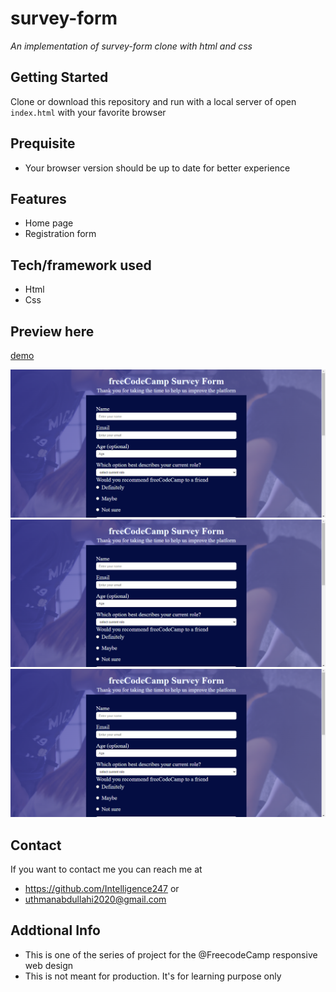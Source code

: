 # survey-form
*An implementation of survey-form clone with html and css*
## Getting Started
Clone or download this repository and run with a local server of open `index.html` with your favorite browser
## Prequisite
- Your browser version should be up to date for better experience
## Features
- Home page
- Registration form
## Tech/framework used
- Html
- Css
## Preview here
[demo](https://rawcdn.githack.com/Intelligence247/survey-form/a4d3aef7190c8d533fb6e1783b0b71790e62a0a7/index.html)

![screenshot](/media/sketch.png)
![screenshot](/media/sketch.png)
![screenshot](/media/sketch.png)
## Contact
If you want to contact me you can reach me at
- https://github.com/Intelligence247 or
- uthmanabdullahi2020@gmail.com
## Addtional Info
- This is one of the series of project for the @FreecodeCamp responsive web design
- This is not meant for production. It's for learning purpose only
